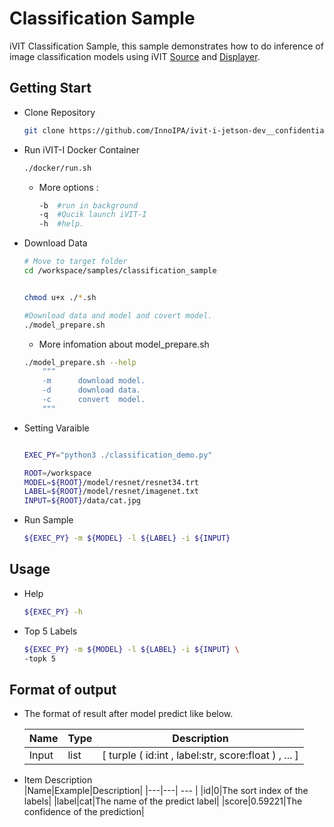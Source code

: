 # Classification Sample
iVIT Classification Sample, this sample demonstrates how to do inference of image classification models using iVIT [Source](../ivit_source_sample/README.md) and [Displayer](../ivit_displayer_sample/README.md).

## Getting Start
* Clone Repository    
    ```bash
    git clone https://github.com/InnoIPA/ivit-i-jetson-dev__confidential.git && cd ivit-i-hailoivit-i-jetson-dev__confidential
    ```
* Run iVIT-I Docker Container
    ```bash
    ./docker/run.sh
    ```
    * More options : 
        ```bash
        -b	#run in background
        -q	#Qucik launch iVIT-I
        -h	#help.
        ```
* Download Data
    ```bash
    # Move to target folder
    cd /workspace/samples/classification_sample
    
    
    chmod u+x ./*.sh

    #Download data and model and covert model.
    ./model_prepare.sh        

    ```
    * More infomation about model_prepare.sh
    ```bash
    ./model_prepare.sh --help
        """
        -m		download model.
        -d		download data.
        -c		convert  model.
        """
    ```
* Setting Varaible
    ```bash
    
    EXEC_PY="python3 ./classification_demo.py"

    ROOT=/workspace
    MODEL=${ROOT}/model/resnet/resnet34.trt
    LABEL=${ROOT}/model/resnet/imagenet.txt
    INPUT=${ROOT}/data/cat.jpg
    ```

* Run Sample
    ```bash
    ${EXEC_PY} -m ${MODEL} -l ${LABEL} -i ${INPUT}
    ```

## Usage
* Help
    ```bash
    ${EXEC_PY} -h
    ```

* Top 5 Labels
    ```bash
    ${EXEC_PY} -m ${MODEL} -l ${LABEL} -i ${INPUT} \
    -topk 5
    ```

## Format of output 
*  The format of result after model predict like below.

    | Name |Type | Description |
    |--- |--- | --- |
    | Input|list|[ turple ( id:int , label:str, score:float ) , ... ]|

* Item Description  
    |Name|Example|Description|
    |---|---| --- |
    |id|0|The sort index of the labels|
    |label|cat|The name of the predict label|
    |score|0.59221|The confidence of the prediction|
